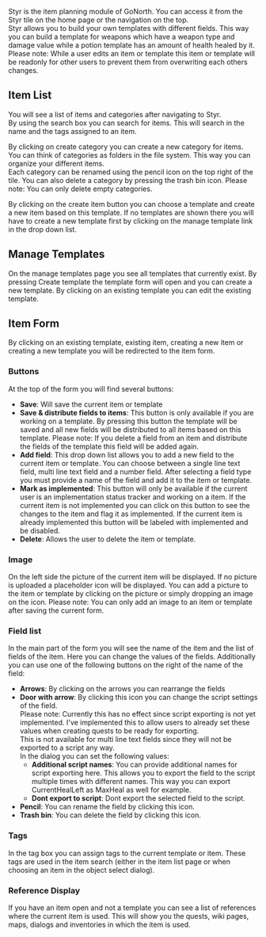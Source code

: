 Styr is the item planning module of GoNorth. You can access it from the Styr tile on the home page or the navigation on the top.  
Styr allows you to build your own templates with different fields. This way you can build a template for weapons which have a weapon type and damage value while a potion template has an amount of health healed by it.  
Please note: While a user edits an item or template this item or template will be readonly for other users to prevent them from overwriting each others changes.

## Item List
You will see a list of items and categories after navigating to Styr.  
By using the search box you can search for items. This will search in the name and the tags assigned to an item.

By clicking on create category you can create a new category for items. You can think of categories as folders in the file system. This way you can organize your different items.  
Each category can be renamed using the pencil icon on the top right of the tile. You can also delete a category by pressing the trash bin icon. Please note: You can only delete empty categories.

By clicking on the create item button you can choose a template and create a new item based on this template. If no templates are shown there you will have to create a new template first by clicking on the manage template link in the drop down list.

## Manage Templates
On the manage templates page you see all templates that currently exist. By pressing Create template the template form will open and you can create a new template. By clicking on an existing template you can edit the existing template.

## Item Form
By clicking on an existing template, existing item, creating a new item or creating a new template you will be redirected to the item form.

### Buttons
At the top of the form you will find several buttons:
 * **Save**: Will save the current item or template
 * **Save & distribute fields to items**: This button is only available if you are working on a template. By pressing this button the template will be saved and all new fields will be distributed to all items based on this template. Please note: If you delete a field from an item and distribute the fields of the template this field will be added again.
 * **Add field**: This drop down list allows you to add a new field to the current item or template. You can choose between a single line text field, multi line text field and a number field. After selecting a field type you must provide a name of the field and add it to the item or template.
 * **Mark as implemented**: This button will only be available if the current user is an implementation status tracker and working on a item. If the current item is not implemented you can click on this button to see the changes to the item and flag it as implemented. If the current item is already implemented this button will be labeled with implemented and be disabled.
 * **Delete**: Allows the user to delete the item or template.

### Image
On the left side the picture of the current item will be displayed. If no picture is uploaded a placeholder icon will be displayed. You can add a picture to the item or template by clicking on the picture or simply dropping an image on the icon. Please note: You can only add an image to an item or template after saving the current form.

### Field list
In the main part of the form you will see the name of the item and the list of fields of the item. Here you can change the values of the fields. Additionally you can use one of the following buttons on the right of the name of the field:
 * **Arrows**: By clicking on the arrows you can rearrange the fields
 * **Door with arrow**: By clicking this icon you can change the script settings of the field.  
 Please note: Currently this has no effect since script exporting is not yet implemented. I've implemented this to allow users to already set these values when creating quests to be ready for exporting.  
 This is not available for multi line text fields since they will not be exported to a script any way.  
 In the dialog you can set the following values:
   * **Additional script names**: You can provide additional names for script exporting here. This allows you to export the field to the script multiple times with different names. This way you can export CurrentHealLeft as MaxHeal as well for example.
   * **Dont export to script**: Dont export the selected field to the script.
 * **Pencil**: You can rename the field by clicking this icon.
 * **Trash bin**: You can delete the field by clicking this icon.

### Tags
In the tag box you can assign tags to the current template or item. These tags are used in the item search (either in the item list page or when choosing an item in the object select dialog).

### Reference Display
If you have an item open and not a template you can see a list of references where the current item is used. This will show you the quests, wiki pages, maps, dialogs and inventories in which the item is used.